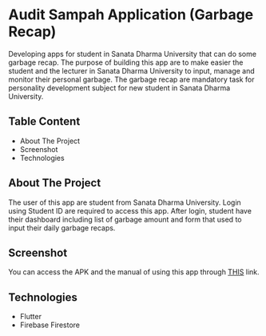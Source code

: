 # Audit Sampah Application (Garbage Recap)
Developing apps for student in Sanata Dharma University that can do some garbage recap. The purpose of building this app are to make easier the student and the lecturer in Sanata Dharma University to input, manage and monitor their personal garbage. The garbage recap are mandatory task for personality development subject for new student in Sanata Dharma University. 

## Table Content
- About The Project
- Screenshot
- Technologies

## About The Project
The user of this app are student from Sanata Dharma University. Login using Student ID are required to access this app. After login, student have their dashboard including list of garbage amount and form that used to input their daily garbage recaps.

## Screenshot
You can access the APK and the manual of using this app through [THIS](https://drive.google.com/drive/u/1/folders/1BK4DhJd8yGPqTG0EOOEocAJW9Fkig6-G) link.

## Technologies
- Flutter
- Firebase Firestore
